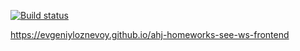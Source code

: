 [![Build status](https://ci.appveyor.com/api/projects/status/uitjfg5nmgcvkap4?svg=true)](https://ci.appveyor.com/project/evgeniyloznevoy/ahj-homeworks-see-ws-frontend)

https://evgeniyloznevoy.github.io/ahj-homeworks-see-ws-frontend
